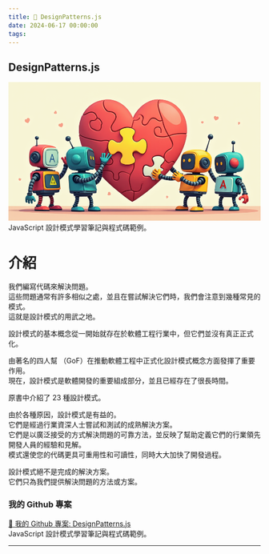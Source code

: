 ```yaml
---
title: 🔗 DesignPatterns.js
date: 2024-06-17 00:00:00
tags:
---
```


## DesignPatterns.js
![Design Patterns In JavaScript](../images/DesignPatternsInJavaScript/DesignPatternsInJavaScript.png)
JavaScript 設計模式學習筆記與程式碼範例。

<!-- more -->

# 介紹
我們編寫代碼來解決問題。  
這些問題通常有許多相似之處，並且在嘗試解決它們時，我們會注意到幾種常見的模式。  
這就是設計模式的用武之地。  

設計模式的基本概念從一開始就存在於軟體工程行業中，但它們並沒有真正正式化。  

由著名的四人幫 （GoF）在推動軟體工程中正式化設計模式概念方面發揮了重要作用。  
現在，設計模式是軟體開發的重要組成部分，並且已經存在了很長時間。

原書中介紹了 23 種設計模式。  

由於各種原因，設計模式是有益的。  
它們是經過行業資深人士嘗試和測試的成熟解決方案。  
它們是以廣泛接受的方式解決問題的可靠方法，並反映了幫助定義它們的行業領先開發人員的經驗和見解。  
模式還使您的代碼更具可重用性和可讀性，同時大大加快了開發過程。  

設計模式絕不是完成的解決方案。  
它們只為我們提供解決問題的方法或方案。  

### 我的 Github 專案

[🔗 我的 Github 專案: DesignPatterns.js](https://github.com/chiisen/DesignPatterns.js)  
JavaScript 設計模式學習筆記與程式碼範例。

---
